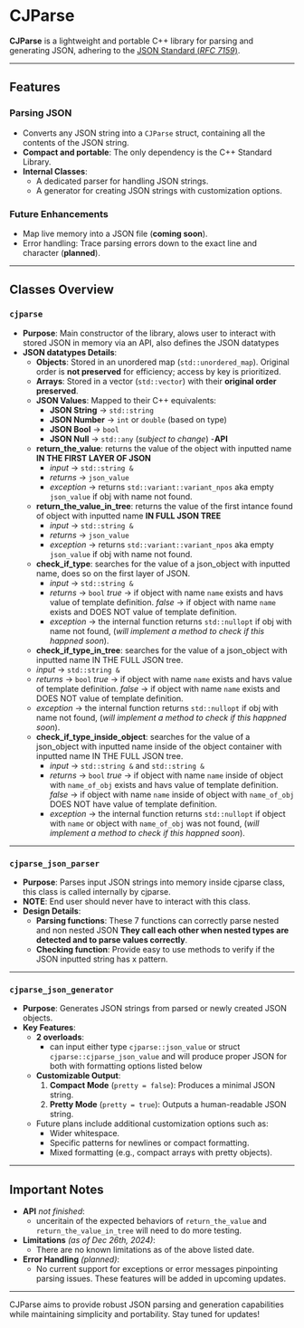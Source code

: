 # **CJParse**

**CJParse** is a lightweight and portable C++ library for parsing and generating JSON, adhering to the [JSON Standard (*RFC 7159*)](https://www.rfc-editor.org/rfc/rfc7159).  

---

## **Features**

### **Parsing JSON**
- Converts any JSON string into a `CJParse` struct, containing all the contents of the JSON string.
- **Compact and portable**: The only dependency is the C++ Standard Library.
- **Internal Classes**:
  - A dedicated parser for handling JSON strings.
  - A generator for creating JSON strings with customization options.
  
### **Future Enhancements**
- Map live memory into a JSON file (**coming soon**).
- Error handling: Trace parsing errors down to the exact line and character (**planned**).

---

## **Classes Overview**

### `cjparse`
- **Purpose**: Main constructor of the library, alows user to interact with stored JSON in memory via an API, also defines the JSON datatypes
- **JSON datatypes Details**:
  - **Objects**: Stored in an unordered map (`std::unordered_map`). Original order is **not preserved** for efficiency; access by key is prioritized.
  - **Arrays**: Stored in a vector (`std::vector`) with their **original order preserved**.
  - **JSON Values**: Mapped to their C++ equivalents:
    - **JSON String** → `std::string`
    - **JSON Number** → `int` or `double` (based on type)
    - **JSON Bool** → `bool`
    - **JSON Null** → `std::any` (*subject to change*)
-**API**
  - **return_the_value**: returns the value of the object with inputted name **IN THE FIRST LAYER OF JSON**
    - *input* -> `std::string &`
    - *returns* -> `json_value`
    - *exception* -> returns `std::variant::variant_npos` aka empty `json_value` if obj with name not found.
  - **return_the_value_in_tree**: returns the value of the first intance found of object with inputted name **IN FULL JSON TREE**
    - *input* -> `std::string &`
    - *returns* -> `json_value`
    - *exception* -> returns `std::variant::variant_npos` aka empty `json_value` if obj with name not found.
  - **check_if_type**: searches for the value of a json_object with inputted name, does so on the first layer of JSON.
    - *input* -> `std::string &`
    - *returns* -> `bool`
        *true* -> if object with name  `name` exists and havs value of template definition.
        *false* -> if object with name  `name` exists and DOES NOT value of template definition.
    - *exception* -> the internal function returns `std::nullopt` if obj with name not found, (*will implement a method to check if this happned soon*).
   - **check_if_type_in_tree**: searches for the value of a json_object with inputted name IN THE FULL JSON tree.
    - *input* -> `std::string &`
    - *returns* -> `bool`
        *true* -> if object with name  `name` exists and havs value of template definition.
        *false* -> if object with name  `name` exists and DOES NOT value of template definition.
    - *exception* -> the internal function returns `std::nullopt` if obj with name not found, (*will implement a method to check if this happned soon*).
  - **check_if_type_inside_object**: searches for the value of a json_object with inputted name inside of the object container with inputted name IN THE FULL JSON tree.
    - *input* -> `std::string &` and `std::string &`
    - *returns* -> `bool`
        *true* -> if object with name  `name` inside of object with `name_of_obj` exists and havs value of template definition.
        *false* -> if object with name  `name` inside of object with `name_of_obj` DOES NOT have value of template definition.
    - *exception* -> the internal function returns `std::nullopt` if object with `name` or object with `name_of_obj` was not found, (*will implement a method to check if this happned soon*).

---
### `cjparse_json_parser`
- **Purpose**: Parses input JSON strings into memory inside cjparse class, this class is called internally by cjparse.
- **NOTE**: End user should never have to interact with this class.
- **Design Details**:
  - **Parsing functions**: These 7 functions can correctly parse nested and non nested JSON **They call each other when nested types are detected and to parse values correctly**.
  - **Checking function**: Provide easy to use methods to verify if the JSON inputted string has x pattern.

---

### `cjparse_json_generator`
- **Purpose**: Generates JSON strings from parsed or newly created JSON objects.
- **Key Features**:
  - **2 overloads**:
    - can input either type `cjparse::json_value` or struct `cjparse::cjparse_json_value` and will produce proper JSON for both with formatting options listed below
  - **Customizable Output**:
    1. **Compact Mode** (`pretty = false`): Produces a minimal JSON string.
    2. **Pretty Mode** (`pretty = true`): Outputs a human-readable JSON string.
  - Future plans include additional customization options such as:
    - Wider whitespace.
    - Specific patterns for newlines or compact formatting.
    - Mixed formatting (e.g., compact arrays with pretty objects).

---

## **Important Notes**

- **API** *not finished*:
  - unceritain of the expected behaviors of `return_the_value` and `return_the_value_in_tree` will need to do more testing.
- **Limitations** *(as of Dec 26th, 2024)*:
  - There are no known limitations as of the above listed date.
- **Error Handling** *(planned)*:
  - No current support for exceptions or error messages pinpointing parsing issues. These features will be added in upcoming updates.  

---

CJParse aims to provide robust JSON parsing and generation capabilities while maintaining simplicity and portability. Stay tuned for updates!  
